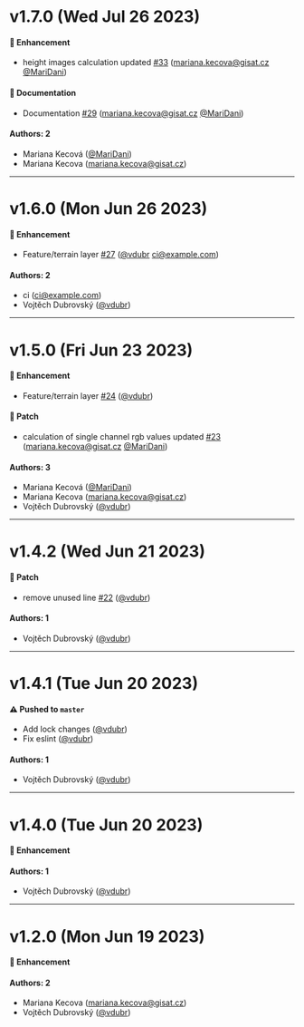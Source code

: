 # v1.7.0 (Wed Jul 26 2023)

#### 🚀 Enhancement

- height images calculation updated [#33](https://github.com/gisat-panther/deck.gl-geotiff/pull/33) (mariana.kecova@gisat.cz [@MariDani](https://github.com/MariDani))

#### 📝 Documentation

- Documentation [#29](https://github.com/gisat-panther/deck.gl-geotiff/pull/29) (mariana.kecova@gisat.cz [@MariDani](https://github.com/MariDani))

#### Authors: 2

- Mariana Kecová ([@MariDani](https://github.com/MariDani))
- Mariana Kecova (mariana.kecova@gisat.cz)

---

# v1.6.0 (Mon Jun 26 2023)

#### 🚀 Enhancement

- Feature/terrain layer [#27](https://github.com/gisat-panther/deck.gl-geotiff/pull/27) ([@vdubr](https://github.com/vdubr) ci@example.com)

#### Authors: 2

- ci (ci@example.com)
- Vojtěch Dubrovský ([@vdubr](https://github.com/vdubr))

---

# v1.5.0 (Fri Jun 23 2023)

#### 🚀 Enhancement

- Feature/terrain layer [#24](https://github.com/gisat-panther/deck.gl-geotiff/pull/24) ([@vdubr](https://github.com/vdubr))

#### 🐾 Patch

- calculation of single channel rgb values updated [#23](https://github.com/gisat-panther/deck.gl-geotiff/pull/23) (mariana.kecova@gisat.cz [@MariDani](https://github.com/MariDani))

#### Authors: 3

- Mariana Kecová ([@MariDani](https://github.com/MariDani))
- Mariana Kecova (mariana.kecova@gisat.cz)
- Vojtěch Dubrovský ([@vdubr](https://github.com/vdubr))

---

# v1.4.2 (Wed Jun 21 2023)

#### 🐾 Patch

- remove unused line [#22](https://github.com/gisat-panther/deck.gl-geotiff/pull/22) ([@vdubr](https://github.com/vdubr))

#### Authors: 1

- Vojtěch Dubrovský ([@vdubr](https://github.com/vdubr))

---

# v1.4.1 (Tue Jun 20 2023)

#### ⚠️ Pushed to `master`

- Add lock changes ([@vdubr](https://github.com/vdubr))
- Fix eslint ([@vdubr](https://github.com/vdubr))

#### Authors: 1

- Vojtěch Dubrovský ([@vdubr](https://github.com/vdubr))

---

# v1.4.0 (Tue Jun 20 2023)

#### 🚀 Enhancement


#### Authors: 1

- Vojtěch Dubrovský ([@vdubr](https://github.com/vdubr))

---

# v1.2.0 (Mon Jun 19 2023)

#### 🚀 Enhancement


#### Authors: 2

- Mariana Kecova (mariana.kecova@gisat.cz)
- Vojtěch Dubrovský ([@vdubr](https://github.com/vdubr))
